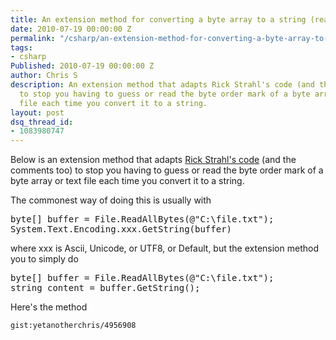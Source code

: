 ```yaml
---
title: An extension method for converting a byte array to a string (reading its BOM)
date: 2010-07-19 00:00:00 Z
permalink: "/csharp/an-extension-method-for-converting-a-byte-array-to-a-string-reading-its-bom/"
tags:
- csharp
Published: 2010-07-19 00:00:00 Z
author: Chris S
description: An extension method that adapts Rick Strahl's code (and the comments too)
  to stop you having to guess or read the byte order mark of a byte array or text
  file each time you convert it to a string.
layout: post
dsq_thread_id:
- 1083980747
---
```


Below is an extension method that adapts [Rick Strahl's code][1] (and the comments too) to stop you having to guess or read the byte order mark of a byte array or text file each time you convert it to a string.

The commonest way of doing this is usually with 

<pre>byte[] buffer = File.ReadAllBytes(@"C:\file.txt");
System.Text.Encoding.xxx.GetString(buffer)
</pre>

where xxx is Ascii, Unicode, or UTF8, or Default, but the extension method you to simply do

<!--more-->

<pre>byte[] buffer = File.ReadAllBytes(@"C:\file.txt");
string content = buffer.GetString();
</pre>

Here's the method

`gist:yetanotherchris/4956908`

 [1]: http://www.west-wind.com/WebLog/posts/197245.aspx
